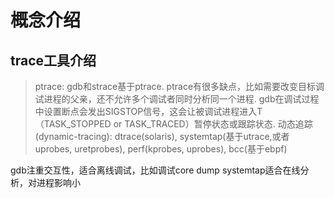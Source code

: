 # 概念介绍

## trace工具介绍

> ptrace: gdb和strace基于ptrace. ptrace有很多缺点，比如需要改变目标调试进程的父亲，还不允许多个调试者同时分析同一个进程. gdb在调试过程中设置断点会发出SIGSTOP信号，这会让被调试进程进入T（TASK_STOPPED or TASK_TRACED）暂停状态或跟踪状态.
> 动态追踪(dynamic-tracing): dtrace(solaris), systemtap(基于utrace,或者uprobes, uretprobes), perf(kprobes, uprobes), bcc(基于ebpf)

gdb注重交互性，适合离线调试，比如调试core dump
systemtap适合在线分析，对进程影响小
